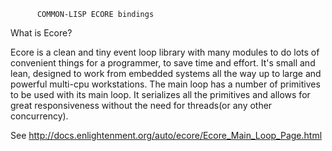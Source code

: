           COMMON-LISP ECORE bindings

What is Ecore?

Ecore is a clean and tiny event loop library with many modules to do lots of convenient things for a programmer, to save time and effort. It's small and lean, designed to work from embedded systems all the way up to large and powerful multi-cpu workstations. The main loop has a number of primitives to be used with its main loop. It serializes all the primitives and allows for great responsiveness without the need for threads(or any other concurrency).

See http://docs.enlightenment.org/auto/ecore/Ecore_Main_Loop_Page.html
